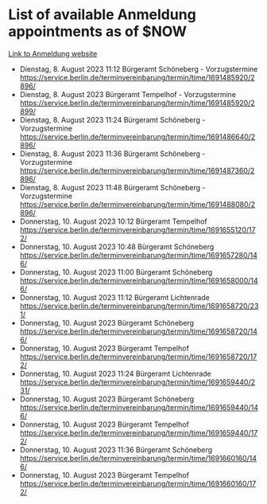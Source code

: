 # List of available Anmeldung appointments as of $NOW
[Link to Anmeldung website](https://service.berlin.de/terminvereinbarung/termin/tag.php?termin=1&anliegen[]=120686&dienstleisterlist=122210,122217,327316,122219,327312,122227,327314,122231,327346,122243,327348,122254,122252,329742,122260,329745,122262,329748,122271,327278,122273,327274,122277,327276,330436,122280,327294,122282,327290,122284,327292,122291,327270,122285,327266,122286,327264,122296,327268,150230,329760,122297,327286,122294,327284,122312,329763,122314,329775,122304,327330,122311,327334,122309,327332,317869,122281,327352,122279,329772,122283,122276,327324,122274,327326,122267,329766,122246,327318,122251,327320,122257,327322,122208,327298,122226,327300&herkunft=http%3A%2F%2Fservice.berlin.de%2Fdienstleistung%2F120686%2F)
- Dienstag, 8. August 2023 11:12 Bürgeramt Schöneberg - Vorzugstermine https://service.berlin.de/terminvereinbarung/termin/time/1691485920/2896/
- Dienstag, 8. August 2023  Bürgeramt Tempelhof - Vorzugstermine https://service.berlin.de/terminvereinbarung/termin/time/1691485920/2899/
- Dienstag, 8. August 2023 11:24 Bürgeramt Schöneberg - Vorzugstermine https://service.berlin.de/terminvereinbarung/termin/time/1691486640/2896/
- Dienstag, 8. August 2023 11:36 Bürgeramt Schöneberg - Vorzugstermine https://service.berlin.de/terminvereinbarung/termin/time/1691487360/2896/
- Dienstag, 8. August 2023 11:48 Bürgeramt Schöneberg - Vorzugstermine https://service.berlin.de/terminvereinbarung/termin/time/1691488080/2896/
- Donnerstag, 10. August 2023 10:12 Bürgeramt Tempelhof https://service.berlin.de/terminvereinbarung/termin/time/1691655120/172/
- Donnerstag, 10. August 2023 10:48 Bürgeramt Schöneberg https://service.berlin.de/terminvereinbarung/termin/time/1691657280/146/
- Donnerstag, 10. August 2023 11:00 Bürgeramt Schöneberg https://service.berlin.de/terminvereinbarung/termin/time/1691658000/146/
- Donnerstag, 10. August 2023 11:12 Bürgeramt Lichtenrade https://service.berlin.de/terminvereinbarung/termin/time/1691658720/231/
- Donnerstag, 10. August 2023  Bürgeramt Schöneberg https://service.berlin.de/terminvereinbarung/termin/time/1691658720/146/
- Donnerstag, 10. August 2023  Bürgeramt Tempelhof https://service.berlin.de/terminvereinbarung/termin/time/1691658720/172/
- Donnerstag, 10. August 2023 11:24 Bürgeramt Lichtenrade https://service.berlin.de/terminvereinbarung/termin/time/1691659440/231/
- Donnerstag, 10. August 2023  Bürgeramt Schöneberg https://service.berlin.de/terminvereinbarung/termin/time/1691659440/146/
- Donnerstag, 10. August 2023  Bürgeramt Tempelhof https://service.berlin.de/terminvereinbarung/termin/time/1691659440/172/
- Donnerstag, 10. August 2023 11:36 Bürgeramt Schöneberg https://service.berlin.de/terminvereinbarung/termin/time/1691660160/146/
- Donnerstag, 10. August 2023  Bürgeramt Tempelhof https://service.berlin.de/terminvereinbarung/termin/time/1691660160/172/
